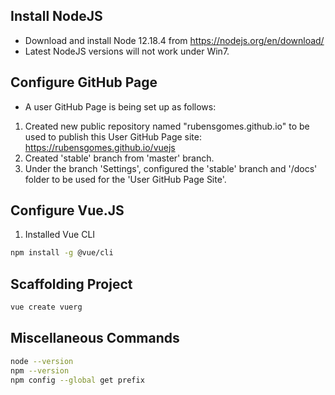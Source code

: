## Install NodeJS

* Download and install Node 12.18.4 from <https://nodejs.org/en/download/>
* Latest NodeJS versions will not work under Win7.

## Configure GitHub Page

* A user GitHub Page is being set up as follows:

1. Created new public repository named "rubensgomes.github.io" to be used to
   publish this User GitHub Page site: <https://rubensgomes.github.io/vuejs>
2. Created 'stable' branch from 'master' branch.
3. Under the branch 'Settings', configured the 'stable' branch and '/docs' folder
   to be used for the 'User GitHub Page Site'.

## Configure Vue.JS

1. Installed Vue CLI

```bash
npm install -g @vue/cli
```

## Scaffolding Project

```bash
vue create vuerg
```

## Miscellaneous Commands

```bash
node --version
npm --version
npm config --global get prefix
```


